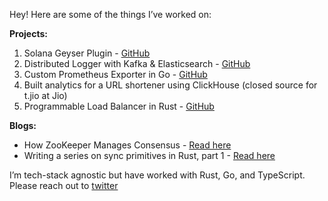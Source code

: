 Hey! Here are some of the things I’ve worked on:  

**Projects:**  
1. Solana Geyser Plugin - [GitHub](https://github.com/paahaad/Solana-Geyser-Plugin-for-ClickHouse)  
2. Distributed Logger with Kafka & Elasticsearch - [GitHub](https://github.com/paahaad/distributed-logger)  
3. Custom Prometheus Exporter in Go - [GitHub](https://github.com/paahaad/Prometheus-Exporter-Using-Go)  
4. Built analytics for a URL shortener using ClickHouse (closed source for t.jio at Jio)  
5. Programmable Load Balancer in Rust - [GitHub](https://github.com/paahaad/Load-Balancer-Rust)  

**Blogs:**  
- How ZooKeeper Manages Consensus - [Read here](https://medium.com/@parvat.raj2/zookeeper-managing-consensus-in-distributed-systems-27976125a084)  
- Writing a series on sync primitives in Rust, part 1 - [Read here](https://x.com/compose/articles/edit/1887341042892255232)  

I’m tech-stack agnostic but have worked with Rust, Go, and TypeScript. Please reach out to [twitter](https://x.com/ParvatRajSingh)
